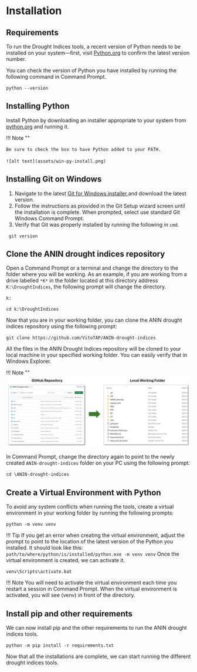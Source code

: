 # Installation

## Requirements
To run the Drought Indices tools, a recent version of Python needs to be installed on your system—first, visit [Python.org](https://www.python.org/) to confirm the latest version number. 

You can check the version of Python you have installed by running the following command in Command Prompt.
```
python --version
```

## Installing Python
Install Python by downloading an installer appropriate to your system from [python.org](https://www.python.org/)  and running it.

!!! Note ""

    Be sure to check the box to have Python added to your PATH.

    ![alt text](assets/win-py-install.png)

## Installing Git on Windows
1. Navigate to the latest [Git for Windows installer ](https://gitforwindows.org/)and download the latest version.
2. Follow the instructions as provided in the Git Setup wizard screen until the installation is complete. When prompted, select use standard Git Windows Command Prompt.
3. Verify that Git was properly installed by running the following in `cmd`.
   
```
 git version
``` 

## Clone the ANIN drought indices repository
Open a Command Prompt or a terminal and change the directory to the folder where you will be working. As an example, if you are working from a drive labelled `*K*` in the folder located at this directory address `K:\DroughtIndices`, the following prompt will change the directory.

```
k:
```
```
cd k:\DroughtIndices
```

Now that you are in your working folder, you can clone the ANIN drought indices repository using the following prompt:
```
git clone https://github.com/VitoTAP/ANIN-drought-indices
```
All the files in the ANIN Drought Indices repository will be cloned to your local machine in your specified working folder. You can easily verify that in Windows Explorer. 

!!! Note ""
    ![alt text](assets/Online2Local.PNG)

In Command Prompt, change the directory again to point to the newly created `ANIN-drought-indices` folder on your PC using the following prompt:
``` 
cd \ANIN-drought-indices
```
## Create a Virtual Environment with Python
To avoid any system conflicts when running the tools, create a virtual environment in your working folder by running the following prompts:

``` 
python -m venv venv
```
!!! Tip
    If you get an error when creating the virtual environment, adjust the prompt to point to the location of the latest version of the Python you installed. It should look like this:
    ```
    path/to/where/python/is/installed/python.exe -m venv venv
    ```
Once the virtual environment is created, we can activate it.
``` 
venv\Scripts\activate.bat
```
!!! Note
    You will need to activate the virtual environment each time you restart a session in Command Prompt. When the virtual environment is activated, you will see (venv) in front of the directory.

## Install pip and other requirements
We can now install pip and the other requirements to run the ANIN drought indices tools.

```
python -m pip install -r requirements.txt
```
Now that all the installations are complete, we can start running the different drought indices tools.